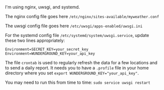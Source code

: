 I'm using nginx, uwsgi, and systemd.

The nginx config file goes here `/etc/nginx/sites-available/myweather.conf`

The uwsgi config file goes here `/etc/uwsgi/apps-enabled/uwsgi.ini`

For the systemd config file `/etc/systemd/system/uwsgi.service`, update these two lines appropriately:

```
Environment=SECRET_KEY=your_secret_key
Environment=WUNDERGROUND_KEY=your_api_key
```

The file `crontab` is used to regularly refresh the data for a few locations
and to send a daily report. It needs you to have a `.profile` file in your
home directory where you set `export WUNDERGROUND_KEY="your_api_key"`.

You may need to run this from time to time: `sudo service uwsgi restart`
